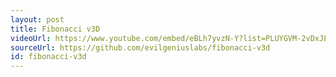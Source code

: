 ```yaml
---
layout: post
title: Fibonacci v3D
videoUrl: https://www.youtube.com/embed/eBLh7yvzN-Y?list=PLUYGVM-2vDxJLjAv6qwl_FOBu8xzAoJL4
sourceUrl: https://github.com/evilgeniuslabs/fibonacci-v3d
id: fibonacci-v3d
---
```

